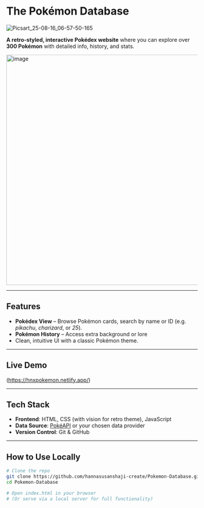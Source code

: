 # The Pokémon Database 
![Picsart_25-08-16_06-57-50-165](https://github.com/user-attachments/assets/6cf2b678-97f5-41df-be5f-b53a45f9e593)

**A retro-styled, interactive Pokédex website** where you can explore over **300 Pokémon** with detailed info, history, and stats.

<img width="1573" height="607" alt="image" src="https://github.com/user-attachments/assets/3a4d8d71-350b-45f3-994e-e18f69c28e8c" />


---

##  Features

- **Pokédex View** – Browse Pokémon cards, search by name or ID (e.g. *pikachu*, *charizard*, or *25*).
- **Pokémon History** – Access extra background or lore 
- Clean, intuitive UI with a classic Pokémon theme.

---

##  Live Demo

(https://hnxpokemon.netlify.app/)

---

##  Tech Stack

- **Frontend**: HTML, CSS (with vision for retro theme), JavaScript  
- **Data Source**: [PokéAPI](https://pokeapi.co/) or your chosen data provider  
- **Version Control**: Git & GitHub  

---

##  How to Use Locally

```bash
# Clone the repo
git clone https://github.com/hannasusanshaji-create/Pokemon-Database.git
cd Pokemon-Database

# Open index.html in your browser
# (Or serve via a local server for full functionality)
